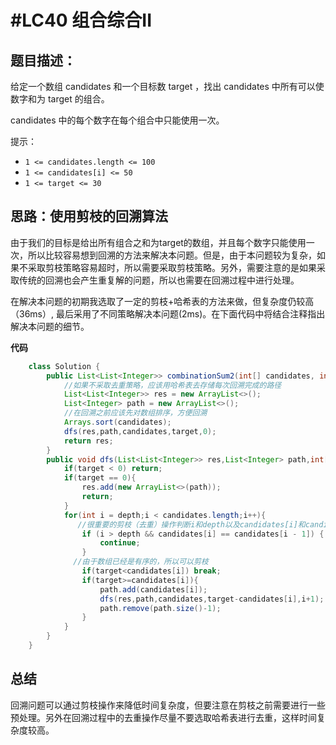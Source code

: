 # #LC40 组合综合II

## 题目描述：

给定一个数组 candidates 和一个目标数 target ，找出 candidates 中所有可以使数字和为 target 的组合。

candidates 中的每个数字在每个组合中只能使用一次。

提示：

- `1 <= candidates.length <= 100`
- `1 <= candidates[i] <= 50`
- `1 <= target <= 30`

## 思路：使用剪枝的回溯算法

由于我们的目标是给出所有组合之和为target的数组，并且每个数字只能使用一次，所以比较容易想到回溯的方法来解决本问题。但是，由于本问题较为复杂，如果不采取剪枝策略容易超时，所以需要采取剪枝策略。另外，需要注意的是如果采取传统的回溯也会产生重复解的问题，所以也需要在回溯过程中进行处理。

在解决本问题的初期我选取了一定的剪枝+哈希表的方法来做，但复杂度仍较高（36ms）, 最后采用了不同策略解决本问题(2ms)。在下面代码中将结合注释指出解决本问题的细节。

**代码**

```java
    class Solution {
        public List<List<Integer>> combinationSum2(int[] candidates, int target) {
            //如果不采取去重策略，应该用哈希表去存储每次回溯完成的路径
            List<List<Integer>> res = new ArrayList<>();
            List<Integer> path = new ArrayList<>();
            //在回溯之前应该先对数组排序，方便回溯
            Arrays.sort(candidates);
            dfs(res,path,candidates,target,0);
            return res;
        }
        public void dfs(List<List<Integer>> res,List<Integer> path,int[] candidates,int target,int depth){
            if(target < 0) return;
            if(target == 0){
                res.add(new ArrayList<>(path));
                return;
            }
            for(int i = depth;i < candidates.length;i++){
               //很重要的剪枝（去重）操作判断i和depth以及candidates[i]和candidates[i - 1]的关系来去重
                if (i > depth && candidates[i] == candidates[i - 1]) {
                    continue;
                }
              //由于数组已经是有序的，所以可以剪枝
                if(target<candidates[i]) break;
                if(target>=candidates[i]){
                    path.add(candidates[i]);
                    dfs(res,path,candidates,target-candidates[i],i+1);
                    path.remove(path.size()-1);
                }
            }
        }
    }
```



## 总结

回溯问题可以通过剪枝操作来降低时间复杂度，但要注意在剪枝之前需要进行一些预处理。另外在回溯过程中的去重操作尽量不要选取哈希表进行去重，这样时间复杂度较高。
